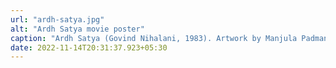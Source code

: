 ```yaml
---
url: "ardh-satya.jpg"
alt: "Ardh Satya movie poster"
caption: "Ardh Satya (Govind Nihalani, 1983). Artwork by Manjula Padmanabhan."
date: 2022-11-14T20:31:37.923+05:30
---
```

